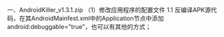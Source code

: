 一、AndroidKiller_v1.3.1.zip
（1）修改应用程序的配置文件
1.1 反编译APK源代码，在其AndroidMainfest.xml中的Application节点中添加android:debuggable="true"，也可以有其他的方式；

